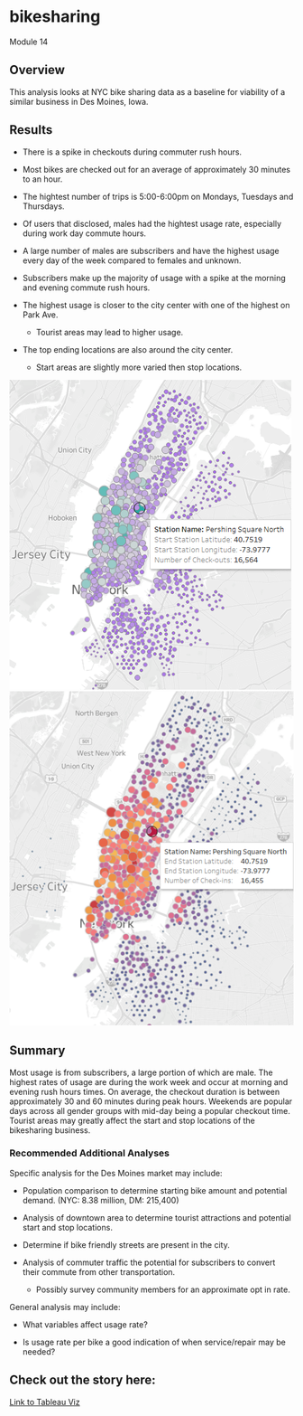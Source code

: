 # bikesharing
Module 14

## Overview

This analysis looks at NYC bike sharing data as a baseline for viability of a similar business in Des Moines, Iowa.  

## Results

- There is a spike in checkouts during commuter rush hours.

- Most bikes are checked out for an average of approximately 30 minutes to an hour.

- The hightest number of trips is 5:00-6:00pm on Mondays, Tuesdays and Thursdays.

- Of users that disclosed, males had the hightest usage rate, especially during work day commute hours.

- A large number of males are subscribers and have the highest usage every day of the week compared to females and unknown.

- Subscribers make up the majority of usage with a spike at the morning and evening commute rush hours.

- The highest usage is closer to the city center with one of the highest on Park Ave.

   - Tourist areas may lead to higher usage. 
   
- The top ending locations are also around the city center.  

  - Start areas are slightly more varied then stop locations.
 
 ![](Challenge/Images/starting_locations.png)    ![](Challenge/Images/ending_locations.png)  
 
 ## Summary
 
Most usage is from subscribers, a large portion of which are male. The highest rates of usage are during the work week and occur at morning and evening rush hours times.  On average, the checkout duration is between approximately 30 and 60 minutes during peak hours. Weekends are popular days across all gender groups with mid-day being a popular checkout time. Tourist areas may greatly affect the start and stop locations of the bikesharing business. 

### Recommended Additional Analyses

Specific analysis for the Des Moines market may include:
  
  - Population comparison to determine starting bike amount and potential demand. (NYC: 8.38 million, DM: 215,400)
  
  - Analysis of downtown area to determine tourist attractions and potential start and stop locations.
  
  - Determine if bike friendly streets are present in the city.
  
  - Analysis of commuter traffic the potential for subscribers to convert their commute from other transportation.
  
    - Possibly survey community members for an approximate opt in rate.

General analysis may include:

  - What variables affect usage rate?
  
  - Is usage rate per bike a good indication of when service/repair may be needed?

## Check out the story here:
[Link to Tableau Viz](https://public.tableau.com/app/profile/hlea6947/viz/NYC_Citibike_Challenge_16603576932670/NYCCitiBike?publish=yes)
